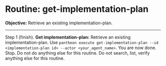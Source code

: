 # Routine: get-implementation-plan

**Objective:** Retrieve an existing implementation-plan.

---

Step 1 (finish). **Get implementation-plan:** Retrieve an existing implementation-plan. Use `pantheon execute get-implementation-plan --id <implementation-plan id> --actor <your_agent_name>`. You are now done. Stop. Do not do anything else for this routine. Do not search, list, verify anything else for this routine.